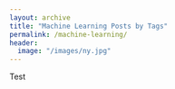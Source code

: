 ```yaml
---
layout: archive
title: "Machine Learning Posts by Tags"
permalink: /machine-learning/
header:
  image: "/images/ny.jpg"
---
```


Test
